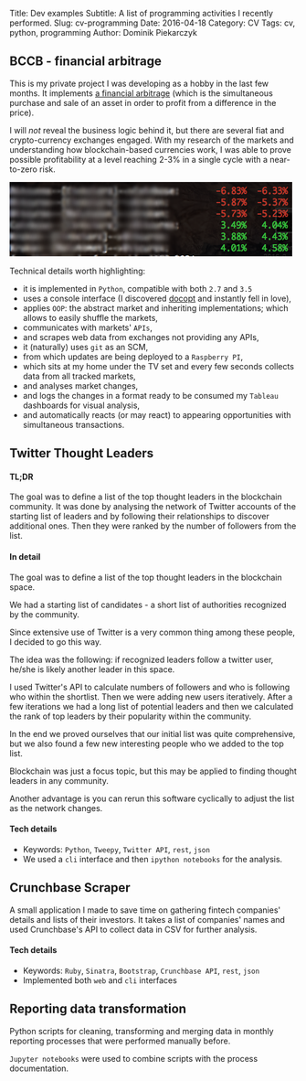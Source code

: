Title: Dev examples
Subtitle: A list of programming activities I recently performed.
Slug: cv-programming
Date: 2016-04-18
Category: CV
Tags: cv, python, programming
Author: Dominik Piekarczyk

<a name="bccb"></a> BCCB - financial arbitrage
-------------------------

This is my private project I was developing as a hobby in the last few months. It implements
[a financial arbitrage](https://en.wikipedia.org/wiki/Arbitrage) (which is the simultaneous purchase and sale of an
asset in order to profit from a difference in the price).

I will *not* reveal the business logic behind it, but there are several fiat and crypto-currency exchanges engaged.
With my research of the markets and understanding how blockchain-based currencies work, I was able to prove possible
profitability at a level reaching 2-3% in a single cycle with a near-to-zero risk.

![BCCB](images/bccb-part.png)

Technical details worth highlighting:

* it is implemented in `Python`, compatible with both `2.7` and `3.5`
* uses a console interface (I discovered [docopt](http://docopt.org) and instantly fell in love),
* applies `OOP`: the abstract market and inheriting implementations; which allows to easily shuffle the markets,
* communicates with markets' `APIs`,
* and scrapes web data from exchanges not providing any APIs,
* it (naturally) uses `git` as an SCM,
* from which updates are being deployed to a `Raspberry PI`,
* which sits at my home under the TV set and every few seconds collects data from all tracked markets,
* and analyses market changes,
* and logs the changes in a format ready to be consumed my `Tableau` dashboards for visual analysis,
* and automatically reacts (or may react) to appearing opportunities with simultaneous transactions.


<a name="twitter"></a> Twitter Thought Leaders
-----------------------

#### TL;DR

The goal was to define a list of the top thought leaders in the blockchain community.
It was done by analysing the network of Twitter accounts of the starting list of leaders
and by following their relationships to discover additional ones. Then they were ranked by
the number of followers from the list.

#### In detail

The goal was to define a list of the top thought leaders in the blockchain space.

We had a starting list of candidates - a short list of authorities recognized by the community.

Since extensive use of Twitter is a very common thing among these people, I decided to go this way.

The idea was the following: if recognized leaders follow a twitter user, he/she is likely another leader in this space.

I used Twitter's API to calculate numbers of followers and who is following who within the shortlist.
Then we were adding new users iteratively.
After a few iterations we had a long list of potential leaders
and then we calculated the rank of top leaders by their popularity within the community.

In the end we proved ourselves that our initial list was quite comprehensive,
but we also found a few new interesting people who we added to the top list.

Blockchain was just a focus topic, but this may be applied to finding thought leaders in any community.

Another advantage is you can rerun this software cyclically to adjust the list as the network changes.


#### Tech details

* Keywords: `Python`, `Tweepy`, `Twitter API`, `rest`, `json`
* We used a `cli` interface and then `ipython notebooks` for the analysis.


<a name="crunchbase"></a> Crunchbase Scraper
------------------

A small application I made to save time on gathering fintech companies' details and lists of their investors.
It takes a list of companies' names and used Crunchbase's API to collect data in CSV for further analysis.

#### Tech details

* Keywords: `Ruby`, `Sinatra`, `Bootstrap`, `Crunchbase API`, `rest`, `json`
* Implemented both `web` and `cli` interfaces


<a name="reporting"></a> Reporting data transformation
-----------------------------

Python scripts for cleaning, transforming and merging data in monthly reporting processes that were performed manually before.

`Jupyter notebooks` were used to combine scripts with the process documentation.

